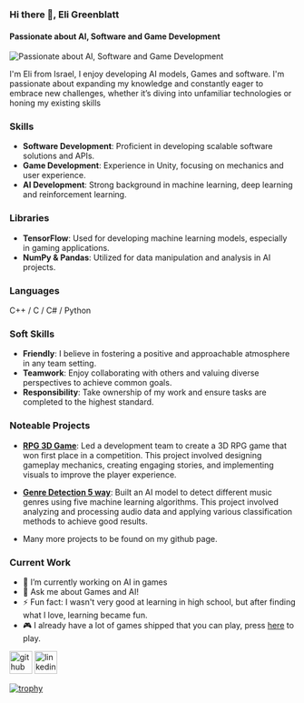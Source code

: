 ### Hi there 👋, Eli Greenblatt
#### Passionate about AI, Software and Game Development
![Passionate about AI, Software and Game Development](https://blogs.swarthmore.edu/its/wp-content/uploads/2022/12/github-universe-1920x768.png)

I'm Eli from Israel, I enjoy developing AI models, Games and software.
I'm passionate about expanding my knowledge and constantly eager to embrace new challenges, whether it’s diving into unfamiliar technologies or honing my existing skills



### Skills
- **Software Development**: Proficient in developing scalable software solutions and APIs.
- **Game Development**: Experience in Unity, focusing on mechanics and user experience.
- **AI Development**: Strong background in machine learning, deep learning and reinforcement learning.
  
### Libraries
- **TensorFlow**: Used for developing machine learning models, especially in gaming applications.
- **NumPy & Pandas**: Utilized for data manipulation and analysis in AI projects.

### Languages
C++ / C / C# / Python

### Soft Skills
- **Friendly**: I believe in fostering a positive and approachable atmosphere in any team setting.
- **Teamwork**: Enjoy collaborating with others and valuing diverse perspectives to achieve common goals.
- **Responsibility**: Take ownership of my work and ensure tasks are completed to the highest standard.


### Noteable Projects
- **[RPG 3D Game](https://github.com/GameCourse2024/Treasure-Hunter)**: Led a development team to create a 3D RPG game that won first place in a competition. This project involved designing gameplay mechanics, creating engaging stories, and implementing visuals to improve the player experience.

- **[Genre Detection 5 way](https://github.com/EliGreenblatt/Genre-Detection)**: Built an AI model to detect different music genres using five machine learning algorithms. This project involved analyzing and processing audio data and applying various classification methods to achieve good results.

- Many more projects to be found on my github page.


### Current Work
- 🔭 I’m currently working on AI in games 
- 💬 Ask me about Games and AI! 
- ⚡ Fun fact: I wasn't very good at learning in high school, but after finding what I love, learning became fun.
- 🎮 I already have a lot of games shipped that you can play, press [here](https://sharemygame.com/@Big_e) to play.


[<img src='https://cdn.jsdelivr.net/npm/simple-icons@3.0.1/icons/github.svg' alt='github' height='40'>](https://github.com/EliGreenblatt)  [<img src='https://cdn.jsdelivr.net/npm/simple-icons@3.0.1/icons/linkedin.svg' alt='linkedin' height='40'>](https://www.linkedin.com/in/eli-greenblatt-156658207//)  

[![trophy](https://github-profile-trophy.vercel.app/?username=EliGreenblatt)](https://github.com/ryo-ma/github-profile-trophy)

